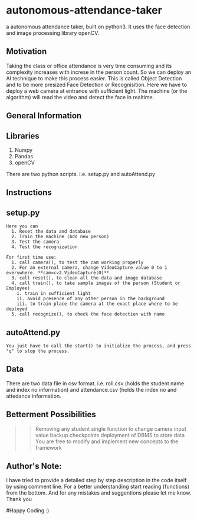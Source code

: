 # autonomous-attendance-taker
a autonomous attendance taker, built on python3. It uses the face detection and image processing library openCV.

Motivation
-------------------------------------------------
  Taking the class or office attendance is very time consuming and its complexity increases with increse in the person count. So we can
deploy an AI technique to make this process easier. This is called Object Detection and to be more presized Face Detection or Recognisition.
Here we have to deploy a web camera at entrance with sufficient light. The machine (or the algorithm) will read the video and detect the face
in realtime. 


General Information
-------------------------------------------------
  Libraries
  -----------------------------------------------
  1. Numpy
  2. Pandas
  3. openCV

There are two python scripts. i.e. setup.py and autoAttend.py
  


Instructions
-------------------------------------------------
  setup.py
  -----------------------------------------------
    Here you can
      1. Reset the data and database
      2. Train the machine (Add new person)
      3. Test the camera
      4. Test the recognization
      
    For first time use:
      1. call camera(), to test the cam working properly
      2. For an external camera, change VideoCapture value 0 to 1 everywhere. **cam=cv2.VideoCapture(0)** 
      3. call reset(), to clean all the data and image database
      4. call train(), to take sample images of the person (Student or Employee)
        i. train in sufficient light
        ii. avoid presence of any other person in the background
        iii. to train place the camera at the exact place where to be deployed
      5. call recognize(), to check the face detection with name
      
  autoAttend.py
  -----------------------------------------------
    You just have to call the start() to initialize the process, and press "q" to stop the process.
    
    
Data
-------------------------------------------------
  There are two data file in csv format.
    i.e. roll.csv (holds the student name and index no information) and attendance.csv (holds the index no and attedance information.
  
Betterment Possibilities
-------------------------------------------------
  >> Removing any student
  >> single function to change camera input value
  >> backup checkpoints
  >> deployment of DBMS to store data
  >> You are free to modify and implement new concepts to the framework
  
Author's Note:
-------------------------------------------------
  I have tried to provide a detailed step by step description in the code itself by using comment line. For a better understanding 
start reading (functions) from the bottom. And for any mistakes and suggentions please let me know. Thank you

#Happy Coding :)
   
 
      
